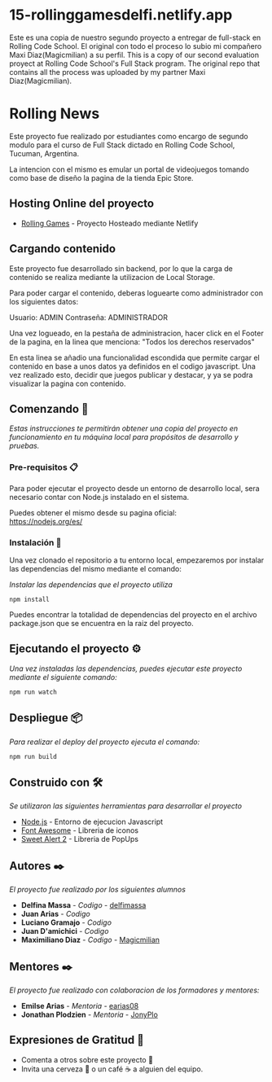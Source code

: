 # 15-rollinggamesdelfi.netlify.app
Este es una copia de nuestro segundo proyecto a entregar de full-stack en Rolling Code School. El original con todo el proceso lo subio mi compañero Maxi Diaz(Magicmilian) a su perfil. This is a copy of our second  evaluation proyect at Rolling Code School's Full Stack program. The original repo that contains all the process was uploaded by my partner Maxi Diaz(Magicmilian).


# Rolling News

Este proyecto fue realizado por estudiantes como encargo de segundo modulo para el curso de Full Stack dictado en Rolling Code School, Tucuman, Argentina.

La intencion con el mismo es emular un portal de videojuegos tomando como base de diseño la pagina de la tienda Epic Store.

## Hosting Online del proyecto

* [Rolling Games](https://rolling-games.netlify.app/) - Proyecto Hosteado mediante Netlify

## Cargando contenido

Este proyecto fue desarrollado sin backend, por lo que la carga de contenido se realiza mediante la utilizacion de Local Storage.

Para poder cargar el contenido, deberas loguearte como administrador con los siguientes datos:

Usuario: ADMIN
Contraseña: ADMINISTRADOR

Una vez logueado, en la pestaña de administracion, hacer click en el Footer de la pagina, en la linea que menciona:
"Todos los derechos reservados"

En esta linea se añadio una funcionalidad escondida que permite cargar el contenido en base a unos datos ya definidos en el codigo javascript. Una vez realizado esto, decidir que juegos publicar y destacar, y ya se podra visualizar la pagina con contenido.

## Comenzando 🚀

_Estas instrucciones te permitirán obtener una copia del proyecto en funcionamiento en tu máquina local para propósitos de desarrollo y pruebas._


### Pre-requisitos 📋

Para poder ejecutar el proyecto desde un entorno de desarrollo local, sera necesario contar con Node.js instalado en el sistema.

Puedes obtener el mismo desde su pagina oficial:  
https://nodejs.org/es/

### Instalación 🔧

Una vez clonado el repositorio a tu entorno local, empezaremos por instalar las dependencias del mismo mediante el comando:

_Instalar las dependencias que el proyecto utiliza_

```
npm install
```
Puedes encontrar la totalidad de dependencias del proyecto en el archivo package.json que se encuentra en la raiz del proyecto.

## Ejecutando el proyecto ⚙️

_Una vez instaladas las dependencias, puedes ejecutar este proyecto mediante el siguiente comando:_

```
npm run watch
```

## Despliegue 📦

_Para realizar el deploy del proyecto ejecuta el comando:_

```
npm run build
```

## Construido con 🛠️

_Se utilizaron las siguientes herramientas para desarrollar el proyecto_

* [Node.js](https://nodejs.org/es/) - Entorno de ejecucion Javascript
* [Font Awesome](https://fontawesome.com/) - Libreria de iconos
* [Sweet Alert 2](https://sweetalert2.github.io/) - Libreria de PopUps

## Autores ✒️

_El proyecto fue realizado por los siguientes alumnos_

* **Delfina Massa** - *Codigo* - [delfimassa](https://github.com/delfimassa)
* **Juan Arias** - *Codigo*
* **Luciano Gramajo** - *Codigo*
* **Juan D'amichici** - *Codigo*
* **Maximiliano Diaz** - *Codigo* - [Magicmilian](https://github.com/Magicmilian)

## Mentores ✒️

_El proyecto fue realizado con colaboracion de los formadores y mentores:_

* **Emilse Arias** - *Mentoria* - [earias08](https://github.com/earias08)
* **Jonathan Plodzien** - *Mentoria* - [JonyPlo](https://github.com/JonyPlo)

## Expresiones de Gratitud 🎁

* Comenta a otros sobre este proyecto 📢
* Invita una cerveza 🍺 o un café ☕ a alguien del equipo. 


